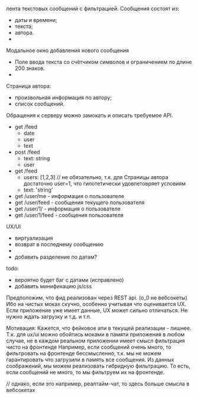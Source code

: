 лента текстовых сообщений с фильтрацией.
Сообщения состоят из:
- даты и времени;
- текста;
- автора.
- 
Модальное окно добавления нового сообщения
- Поле ввода текста со счётчиком символов и ограничением по длине 200 знаков.
- 
Страница автора:
- произвольная информация по автору;
- список сообщений.

Обращения к серверу можно замокать и описать требуемое API.
- get /feed
  - date
  - user
  - text
- post /feed
  - text: string
  - user
- get /feed
  - users: [1,2,3] // не обязательно, т.к. для Страницы автора достаточно user=1, что гипотетически удовлетовряет условиям
  - text: 'string'
- get /user/me - информация о пользователе
- get /user/feed - сообщения текущего пользователя
- get /user/1/ - информация о пользователе
- get /user/1/feed - сообщения пользователя

UX/UI
- виртуализация
- возврат в последнему сообщению
- 
- добавить разделение по датам?

todo:
- вероятно будет баг с датами (исправлено)
- добавить минификацию js/css

Предположим, что фид реализован через REST api. (о_0 не вебсокеты)
Ибо на чистых моках скучно, особенно учитывая что оценивается UX.
Если приложение уже имеет данные, UX может сильно отличаться.
Не нужно ждать загрузку и т.д. и т.п.


Мотивация:
Кажется, что фейковое апи в текущей реализации - лишнее. Т.к. для ux/ui можно обойтись моками в памяти приложения
в любом случае, не в каждом реальном приложении имеет
смысл фильтрация чисто на фронтенде
Например, если сообщений очень много, то фильтровать на фронтенде бессмысленно,
т.к. мы не можем гарантировать что загрузили в память все сообщения.
Из данных соображений, мы можем реализовать гибридную фильтрацию.
То есть, если сообщений не много, то мы фильтруем их на фронтенде.

// однако, если это например, реалтайм-чат, то здесь больше смысла в вебсокетах
